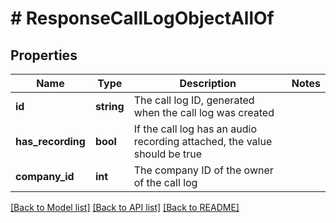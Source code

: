 # # ResponseCallLogObjectAllOf

## Properties

Name | Type | Description | Notes
------------ | ------------- | ------------- | -------------
**id** | **string** | The call log ID, generated when the call log was created |
**has_recording** | **bool** | If the call log has an audio recording attached, the value should be true |
**company_id** | **int** | The company ID of the owner of the call log |

[[Back to Model list]](../README.md#documentation-for-models) [[Back to API list]](../README.md#documentation-for-api-endpoints) [[Back to README]](../README.md)
